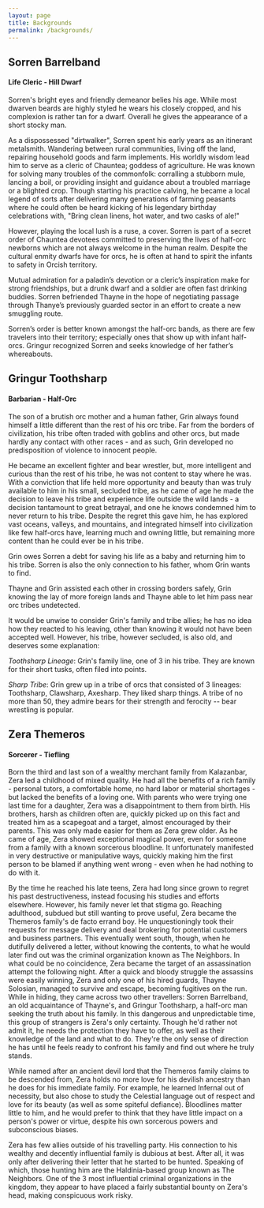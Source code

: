 ```yaml
---
layout: page
title: Backgrounds
permalink: /backgrounds/
---
```


## Sorren Barrelband
#### Life Cleric - Hill Dwarf

Sorren's bright eyes and friendly demeanor belies his age. While most dwarven beards are highly styled he wears his closely cropped, and his complexion is rather tan for a dwarf. Overall he gives the appearance of a short stocky man.
 
As a dispossessed "dirtwalker", Sorren spent his early years as an itinerant metalsmith. Wandering between rural communities, living off the land, repairing household goods and farm implements. His worldly wisdom lead him to serve as a cleric of Chauntea; goddess of agriculture. He was known for solving many troubles of the commonfolk: corralling a stubborn mule, lancing a boil, or providing insight and guidance about a troubled marriage or a blighted crop. Though starting his practice calving, he became a local legend of sorts after delivering many generations of farming peasants where he could often be heard kicking of his legendary birthday celebrations with, "Bring clean linens, hot water, and two casks of ale!"

However, playing the local lush is a ruse, a cover. Sorren is part of a secret order of Chauntea devotees committed to preserving the lives of half-orc newborns which are not always welcome in the human realm. Despite the cultural enmity dwarfs have for orcs, he is often at hand to spirit the infants to safety in Orcish territory.

Mutual admiration for a paladin’s devotion or a cleric’s inspiration make for strong friendships, but a drunk dwarf and a soldier are often fast drinking buddies. Sorren befriended Thayne in the hope of negotiating passage through Thanye’s previously guarded sector in an effort to create a new smuggling route.

Sorren’s order is better known amongst the half-orc bands, as there are few travelers into their territory; especially ones that show up with infant half-orcs. Gringur recognized Sorren and seeks knowledge of her father’s whereabouts.

## Gringur Toothsharp
#### Barbarian - Half-Orc

The son of a brutish orc mother and a human father, Grin always found himself a little different than the rest of his orc tribe. Far from the borders of civilization, his tribe often traded with goblins and other orcs, but made hardly any contact with other races - and as such, Grin developed no predisposition of violence to innocent people.

He became an excellent fighter and bear wrestler, but, more intelligent and curious than the rest of his tribe, he was not content to stay where he was. With a conviction that life held more opportunity and beauty than was truly available to him in his small, secluded tribe, as he came of age he made the decision to leave his tribe and experience life outside the wild lands - a decision tantamount to great betrayal, and one he knows condemned him to never return to his tribe. Despite the regret this gave him, he has explored vast oceans, valleys, and mountains, and integrated himself into civilization like few half-orcs have, learning much and owning little, but remaining more content than he could ever be in his tribe.

Grin owes Sorren a debt for saving his life as a baby and returning him to his tribe. Sorren is also the only connection to his father, whom Grin wants to find.

Thayne and Grin assisted each other in crossing borders safely, Grin knowing the lay of more foreign lands and Thayne able to let him pass near orc tribes undetected.

It would be unwise to consider Grin's family and tribe allies; he has no idea how they reacted to his leaving, other than knowing it would not have been accepted well. However, his tribe, however secluded, is also old, and deserves some explanation:

*Toothsharp Lineage*: Grin's family line, one of 3 in his tribe. They are known for their short tusks, often filed into points.

*Sharp Tribe*: Grin grew up in a tribe of orcs that consisted of 3 lineages: Toothsharp, Clawsharp, Axesharp. They liked sharp things. A tribe of no more than 50, they admire bears for their strength and ferocity -- bear wrestling is popular.

## Zera Themeros
#### Sorcerer - Tiefling

Born the third and last son of a wealthy merchant family from Kalazanbar, Zera led a childhood of mixed quality. He had all the benefits of a rich family - personal tutors, a comfortable home, no hard labor or material shortages - but lacked the benefits of a loving one. With parents who were trying one last time for a daughter, Zera was a disappointment to them from birth. His brothers, harsh as children often are, quickly picked up on this fact and treated him as a scapegoat and a target, almost encouraged by their parents. This was only made easier for them as Zera grew older. As he came of age, Zera showed exceptional magical power, even for someone from a family with a known sorcerous bloodline. It unfortunately manifested in very destructive or manipulative ways, quickly making him the first person to be blamed if anything went wrong - even when he had nothing to do with it. 

By the time he reached his late teens, Zera had long since grown to regret his past destructiveness, instead focusing his studies and efforts elsewhere. However, his family never let that stigma go. Reaching adulthood, subdued but still wanting to prove useful, Zera became the Themeros family's de facto errand boy. He unquestioningly took their requests for message delivery and deal brokering for potential customers and business partners. This eventually went south, though, when he dutifully delivered a letter, without knowing the contents, to what he would later find out was the criminal organization known as The Neighbors. In what could be no coincidence, Zera became the target of an assassination attempt the following night. After a quick and bloody struggle the assassins were easily winning, Zera and only one of his hired guards, Thayne Solosian, managed to survive and escape, becoming fugitives on the run. While in hiding, they came across two other travellers: Sorren Barrelband, an old acquaintance of Thayne's, and Gringur Toothsharp, a half-orc man seeking the truth about his family. In this dangerous and unpredictable time, this group of strangers is Zera's only certainty. Though he'd rather not admit it, he needs the protection they have to offer, as well as their knowledge of the land and what to do. They're the only sense of direction he has until he feels ready to confront his family and find out where he truly stands.

While named after an ancient devil lord that the Themeros family claims to be descended from, Zera holds no more love for his devilish ancestry than he does for his immediate family. For example, he learned Infernal out of necessity, but also chose to study the Celestial language out of respect and love for its beauty (as well as some spiteful defiance). Bloodlines matter little to him, and he would prefer to think that they have little impact on a person's power or virtue, despite his own sorcerous powers and subconscious biases.

Zera has few allies outside of his travelling party. His connection to his wealthy and decently influential family is dubious at best. After all, it was only after delivering their letter that he started to be hunted. Speaking of which, those hunting him are the Haldinia-based group known as The Neighbors. One of the 3 most influential criminal organizations in the kingdom, they appear to have placed a fairly substantial bounty on Zera's head, making conspicuous work risky.
